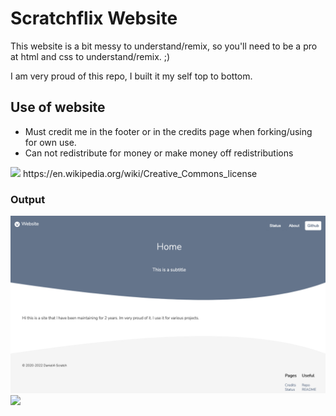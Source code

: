 # Scratchflix Website

This website is a bit messy to understand/remix, so you'll need to be a pro at html and css to understand/remix. ;)

I am very proud of this repo, I built it my self top to bottom.

## Use of website
- Must credit me in the footer or in the credits page when forking/using for own use.
- Can not redistribute for money or make money off redistributions

<img src="https://upload.wikimedia.org/wikipedia/commons/thumb/1/12/Cc-by-nc-sa_icon.svg/1920px-Cc-by-nc-sa_icon.svg.png" width="100">
https://en.wikipedia.org/wiki/Creative_Commons_license

### Output

<img src="/assets/cdn/Screenshot 2022-02-03 at 20-36-26 Home Website.png">

<img src="https://upload.wikimedia.org/wikipedia/commons/thumb/1/12/Cc-by-nc-sa_icon.svg/1920px-Cc-by-nc-sa_icon.svg.png" width="100">
